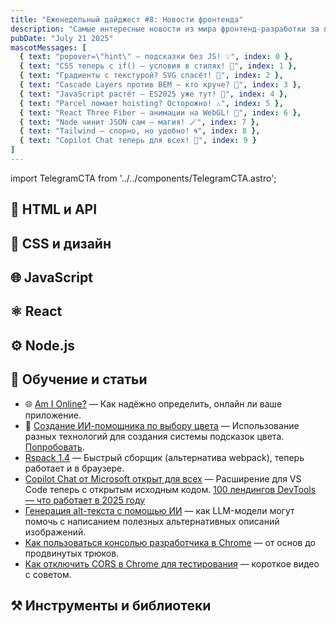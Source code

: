 ```yaml
---
title: "Еженедельный дайджест #8: Новости фронтенда"
description: "Самые интересные новости из мира фронтенд-разработки за последнюю неделю"
pubDate: "July 21 2025"
mascotMessages: [
  { text: "popover=\"hint\" — подсказки без JS! 💡", index: 0 },
  { text: "CSS теперь с if() — условия в стилях! 🧩", index: 1 },
  { text: "Градиенты с текстурой? SVG спасёт! 🎨", index: 2 },
  { text: "Cascade Layers против BEM — кто круче? 🥊", index: 3 },
  { text: "JavaScript растёт — ES2025 уже тут! 🚀", index: 4 },
  { text: "Parcel ломает hoisting? Осторожно! ⚠️", index: 5 },
  { text: "React Three Fiber — анимации на WebGL! 🌌", index: 6 },
  { text: "Node чинит JSON сам — магия! 🪄", index: 7 },
  { text: "Tailwind — спорно, но удобно! 🌀", index: 8 },
  { text: "Copilot Chat теперь для всех! 🤖", index: 9 }
]
---
```


import TelegramCTA from '../../components/TelegramCTA.astro';

## 🧪 HTML и API

## 🎨 CSS и дизайн

<TelegramCTA/>

## 🌐 JavaScript

## ⚛️ React

## ⚙️ Node.js

## 🧠 Обучение и статьи
- 🌐 [Am I Online?](https://antonz.org/is-online/?utm_source=frontend&utm_medium=digest&utm_campaign=shabalin_online) — Как надёжно определить, онлайн ли ваше приложение.
- 🎨 [Создание ИИ-помощника по выбору цвета](https://lui.ie/guides/semantic-search-colors?utm_source=frontend&utm_medium=digest&utm_campaign=shabalin_online) — Использование разных технологий для создания системы подсказок цвета. [Попробовать](https://brandmint.ai/color-genie?utm_source=frontend&utm_medium=digest&utm_campaign=shabalin_online).
- [Rspack 1.4](https://rspack.rs/blog/announcing-1-4?utm_source=frontend&utm_medium=digest&utm_campaign=shabalin_online) — Быстрый сборщик (альтернатива webpack), теперь работает и в браузере.
- [Copilot Chat от Microsoft открыт для всех](https://code.visualstudio.com/blogs/2025/06/30/openSourceAIEditorFirstMilestone?utm_source=frontend&utm_medium=digest&utm_campaign=shabalin_online) — Расширение для VS Code теперь с открытым исходным кодом.
  [100 лендингов DevTools — что работает в 2025 году](https://evilmartians.com/chronicles/we-studied-100-devtool-landing-pages-here-is-what-actually-works-in-2025?utm_source=frontend&utm_medium=digest&utm_campaign=shabalin_online)
- [Генерация alt-текста с помощью ИИ](https://jaredcunha.com/blog/writing-alt-text-with-ai?utm_source=frontend&utm_campaign=shabalin_online&utm_medium=digest) — как LLM-модели могут помочь с написанием полезных альтернативных описаний изображений.
- [Как пользоваться консолью разработчика в Chrome](https://www.debugbear.com/blog/chrome-browser-console?utm_source=frontend&utm_campaign=shabalin_online&utm_medium=digest) — от основ до продвинутых трюков.
- [Как отключить CORS в Chrome для тестирования](https://www.youtube.com/watch?utm_source=frontend&utm_campaign=shabalin_online&utm_medium=digest&v=vVdLKIjJ2rI&feature=youtu.be) — короткое видео с советом.

## ⚒️ Инструменты и библиотеки
